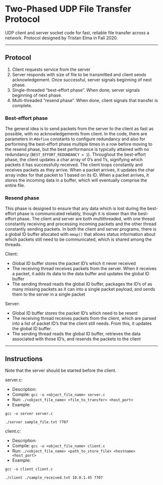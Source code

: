 # Two-Phased UDP File Transfer Protocol

UDP client and server socket code for fast, reliable file transfer across a network. Protocol designed by Tristan Elma in Fall 2020.

---

## Protocol

1. Client requests service from the server
2. Server responds with size of file to be transmitted and client sends acknowledgement. Once successful, server signals beginning of next phase.
3. Single-threaded “best-effort phase”. When done, server signals beginning of next phase.
4. Multi-threaded “resend phase”. When done, client signals that transfer is complete.

### Best-effort phase
The general idea is to send packets from the server to the client as fast as possible, with no acknowledgements from client. In the code, there are parameters in `#define` constants to configure redundancy and also for performing the best-effort phase multiple times in a row before moving to the resend phase, but the best performance is typically attained with no redundancy (`BEST_EFFORT_REDUNDANCY = 1`). Throughout the best-effort phase, the client updates a char array of 0’s and 1’s, signifying which packets it has successfully received. The client loops constantly and receives packets as they arrive. When a packet arrives, it updates the char array index for that packet to 1 based on its ID. When a packet arrives, it stores the incoming data in a buffer, which will eventually comprise the entire file.

### Resend phase
This phase is designed to ensure that any data which is lost during the best-effort phase is communicated reliably, though it is slower than the best-effort phase. The client and server are both multithreaded, with one thread constantly receiving and processing incoming packets and the other thread constantly sending packets. In both the client and server programs, there is a global ID buffer allocated with `mmap()` that allows status information about which packets still need to be communicated, which is shared among the threads.

Client:
- Global ID buffer stores the packet ID’s which it never received
- The receiving thread receives packets from the server. When it receives a packet, it adds its data to the data buffer and updates the global ID buffer
- The sending thread reads the global ID buffer, packages the ID’s of as many missing packets as it can into a single packet payload, and sends them to the server in a single packet

Server:
- Global ID buffer stores the packet ID’s which need to be resent
- The receiving thread receives packets from the client, which are parsed into a list of packet ID’s that the client still needs. From this, it updates the global ID buffer.
- The sending thread reads the global ID buffer, retrieves the data associated with those ID’s, and resends the packets to the client

---

## Instructions
Note that the server should be started before the client.

server.c:
- Description: 
- Compile: `gcc -o <object_file_name> server.c`
- Run: `./<object_file_name> <file_to_transfer> <host_port>`
- Example:

`gcc -o server server.c`

`./server sample_file.txt 7707`

client.c:
- Description: 
- Compile: `gcc -o <object_file_name> client.c`
- Run: `./<object_file_name> <path_to_store_file> <hostname> <host_port>`
- Example:

`gcc -o client client.c`

`./client ./sample_received.txt 10.0.1.45 7707`
